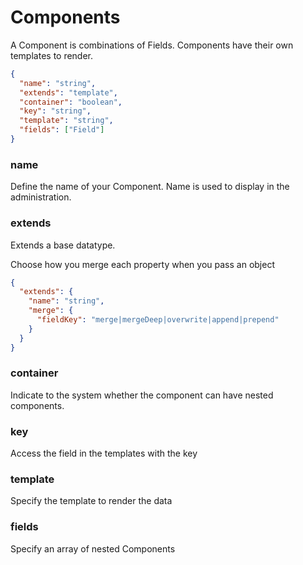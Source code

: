 # Components

A Component is combinations of Fields. Components have their own templates to render.

```json
{
  "name": "string",
  "extends": "template",
  "container": "boolean",
  "key": "string",
  "template": "string",
  "fields": ["Field"]
}
```

### name 
Define the name of your Component. Name is used to display in the administration.

### extends
Extends a base datatype.

Choose how you merge each property when you pass an object
```json
{
  "extends": {
    "name": "string",
    "merge": {
      "fieldKey": "merge|mergeDeep|overwrite|append|prepend" 
    }
  }
}
```

### container
Indicate to the system whether the component can have nested components.

### key
Access the field in the templates with the key

### template
Specify the template to render the data

### fields
Specify an array of nested Components